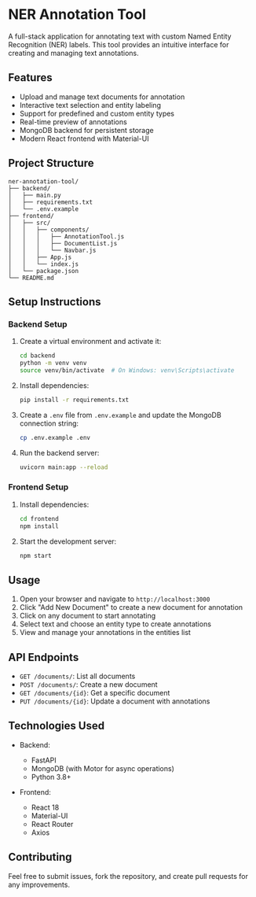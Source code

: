# NER Annotation Tool

A full-stack application for annotating text with custom Named Entity Recognition (NER) labels. This tool provides an intuitive interface for creating and managing text annotations.

## Features

- Upload and manage text documents for annotation
- Interactive text selection and entity labeling
- Support for predefined and custom entity types
- Real-time preview of annotations
- MongoDB backend for persistent storage
- Modern React frontend with Material-UI

## Project Structure

```
ner-annotation-tool/
├── backend/
│   ├── main.py
│   ├── requirements.txt
│   └── .env.example
├── frontend/
│   ├── src/
│   │   ├── components/
│   │   │   ├── AnnotationTool.js
│   │   │   ├── DocumentList.js
│   │   │   └── Navbar.js
│   │   ├── App.js
│   │   └── index.js
│   └── package.json
└── README.md
```

## Setup Instructions

### Backend Setup

1. Create a virtual environment and activate it:
   ```bash
   cd backend
   python -m venv venv
   source venv/bin/activate  # On Windows: venv\Scripts\activate
   ```

2. Install dependencies:
   ```bash
   pip install -r requirements.txt
   ```

3. Create a `.env` file from `.env.example` and update the MongoDB connection string:
   ```bash
   cp .env.example .env
   ```

4. Run the backend server:
   ```bash
   uvicorn main:app --reload
   ```

### Frontend Setup

1. Install dependencies:
   ```bash
   cd frontend
   npm install
   ```

2. Start the development server:
   ```bash
   npm start
   ```

## Usage

1. Open your browser and navigate to `http://localhost:3000`
2. Click "Add New Document" to create a new document for annotation
3. Click on any document to start annotating
4. Select text and choose an entity type to create annotations
5. View and manage your annotations in the entities list

## API Endpoints

- `GET /documents/`: List all documents
- `POST /documents/`: Create a new document
- `GET /documents/{id}`: Get a specific document
- `PUT /documents/{id}`: Update a document with annotations

## Technologies Used

- Backend:
  - FastAPI
  - MongoDB (with Motor for async operations)
  - Python 3.8+

- Frontend:
  - React 18
  - Material-UI
  - React Router
  - Axios

## Contributing

Feel free to submit issues, fork the repository, and create pull requests for any improvements.
